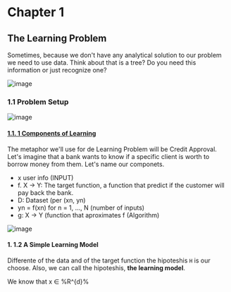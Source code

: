 # Chapter 1
## The Learning Problem

Sometimes, because we don't have any analytical solution to our problem we need to use data. Think about that is a tree? Do you need this information or just recognize one?

![image](https://github.com/user-attachments/assets/3d9a89fd-6d86-449e-9f5a-bc960b092391)

### 1.1 Problem Setup

![image](https://github.com/user-attachments/assets/301f5416-d3ca-4cae-a5da-da1f15019abb)

#### [1.1. 1 Components of Learning ](https://colab.research.google.com/drive/1UkSEPbnI7ECT5AvGhm0An34bpzHvjj-3?usp=sharing)

The metaphor we'll use for de Learning Problem will be Credit Approval. Let's imagine that a bank wants to know if a specific client is worth to borrow money from them. Let's name our componets.
- x user info (INPUT)
- f. X  -> Y: The target function, a function that predict if the customer will pay back the bank.
- D: Dataset (per (xn, yn)
- yn = f(xn) for n = 1, ..., N (number of inputs)
- g: X -> Y (function that aproximates f (Algorithm)


![image](https://github.com/user-attachments/assets/8d75fe06-cb62-4049-86e8-47dbcb8de1cb)

#### 1. 1.2 A Simple Learning Model 

Differente of the data and of the target function the hipoteshis `H` is our choose. Also, we can call the hipoteshis, **the learning model**.

We know that x ∈ %R^{d}%
